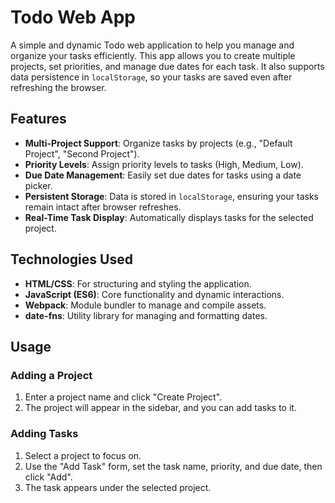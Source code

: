# Todo Web App

A simple and dynamic Todo web application to help you manage and organize your tasks efficiently. This app allows you to create multiple projects, set priorities, and manage due dates for each task. It also supports data persistence in `localStorage`, so your tasks are saved even after refreshing the browser.

## Features

- **Multi-Project Support**: Organize tasks by projects (e.g., "Default Project", "Second Project").
- **Priority Levels**: Assign priority levels to tasks (High, Medium, Low).
- **Due Date Management**: Easily set due dates for tasks using a date picker.
- **Persistent Storage**: Data is stored in `localStorage`, ensuring your tasks remain intact after browser refreshes.
- **Real-Time Task Display**: Automatically displays tasks for the selected project.

## Technologies Used

- **HTML/CSS**: For structuring and styling the application.
- **JavaScript (ES6)**: Core functionality and dynamic interactions.
- **Webpack**: Module bundler to manage and compile assets.
- **date-fns**: Utility library for managing and formatting dates.

## Usage

### Adding a Project
1. Enter a project name and click "Create Project".
2. The project will appear in the sidebar, and you can add tasks to it.

### Adding Tasks
1. Select a project to focus on.
2. Use the "Add Task" form, set the task name, priority, and due date, then click "Add".
3. The task appears under the selected project.